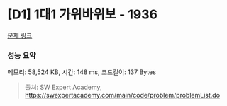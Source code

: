 # [D1] 1대1 가위바위보 - 1936 

[문제 링크](https://swexpertacademy.com/main/code/problem/problemDetail.do?contestProbId=AV5PjKXKALcDFAUq) 

### 성능 요약

메모리: 58,524 KB, 시간: 148 ms, 코드길이: 137 Bytes



> 출처: SW Expert Academy, https://swexpertacademy.com/main/code/problem/problemList.do